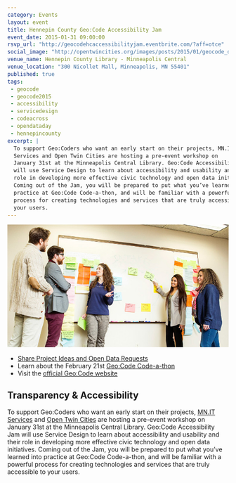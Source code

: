 ```yaml
---
category: Events
layout: event
title: Hennepin County Geo:Code Accessibility Jam 
event_date: 2015-01-31 09:00:00
rsvp_url: "http://geocodehcaccessibilityjam.eventbrite.com/?aff=otce"
social_image: "http://opentwincities.org/images/posts/2015/01/geocode_designing.jpg"
venue_name: Hennepin County Library - Minneapolis Central 
venue_location: "300 Nicollet Mall, Minneapolis, MN 55401"
published: true 
tags:
 - geocode
 - geocode2015
 - accessibility
 - servicedesign
 - codeacross
 - opendataday
 - hennepincounty
excerpt: |
  To support Geo:Coders who want an early start on their projects, MN.IT 
  Services and Open Twin Cities are hosting a pre-event workshop on 
  January 31st at the Minneapolis Central Library. Geo:Code Accessibility Jam 
  will use Service Design to learn about accessibility and usability and their
  role in developing more effective civic technology and open data initiatives.
  Coming out of the Jam, you will be prepared to put what you’ve learned into
  practice at Geo:Code Code-a-thon, and will be familiar with a powerful 
  process for creating technologies and services that are truly accessible to 
  your users.
---
```


![Geo:Code Design](/images/posts/2015/01/geocode_designing_598px.jpg)

- [Share Project Ideas and Open Data Requests](http://geocodehc.ideascale.com/)
- Learn about the February 21st [Geo:Code Code-a-thon](/2015/01/2015-01-16-geocode-codeathon/)
- Visit the [official Geo:Code website](http://www.hennepin.us/geocode)

## Transparency & Accessibility

To support Geo:Coders who want an early start on their projects, 
[MN.IT Services](http://mn.gov/mnit/) and [Open Twin Cities](/) are hosting a 
pre-event workshop on January 31st at the Minneapolis Central Library. 
Geo:Code Accessibility Jam will use Service Design to learn about accessibility
and usability and their role in developing more effective civic technology and 
open data initiatives. Coming out of the Jam, you will be prepared to put what 
you’ve learned into practice at Geo:Code Code-a-thon, and will be familiar with
a powerful process for creating technologies and services that are truly 
accessible to your users.
